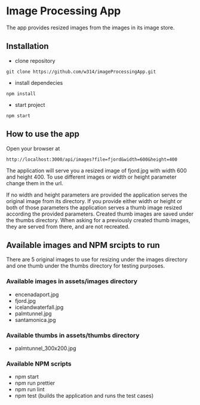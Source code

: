 # Image Processing App
The app provides resized images from the images in its image store.

## Installation
- clone repository
```shell
git clone https://github.com/w314/imageProcessingApp.git
```
- install dependecies
```shell
npm install
```
- start project
```shell
npm start
```

## How to use the app

Open your browser at
```shell
http://localhost:3000/api/images?file=fjord&width=600&height=400
```
The application will serve you a resized image of fjord.jpg with width 600 and height 400.
To use different images or width or height parameter change them in the url.

If no width and height parameters are provided the application serves the original image from its directory. If you provide either width or height or both of those parameters the application serves a thumb image resized according the provided parameters. Created thumb images are saved under the thumbs directory. When asking for a previously created thumb images, they are served from there, and are not recreated.


## Available images and NPM srcipts to run

There are 5 original images to use for resizing under the images directory and one thumb under the thumbs directory for testing purposes.

### Available images in assets/images directory
- encenadaport.jpg
- fjord.jpg
- icelandwaterfall.jpg
- palmtunnel.jpg
- santamonica.jpg

### Available thumbs in assets/thumbs directory
- palmtunnel_300x200.jpg

### Available NPM scripts
- npm start
- npm run prettier
- npm run lint
- npm test (builds the application and runs the test cases)